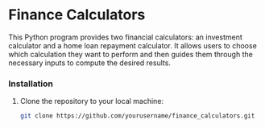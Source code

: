 # Finance Calculators

This Python program provides two financial calculators: an investment calculator and a home loan repayment calculator. It allows users to choose which calculation they want to perform and then guides them through the necessary inputs to compute the desired results.

### Installation

1. Clone the repository to your local machine:

   ```bash
   git clone https://github.com/yourusername/finance_calculators.git
